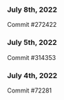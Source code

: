 ### July 8th, 2022

Commit #272422

### July 5th, 2022

Commit #314353


### July 4th, 2022

Commit #72281
